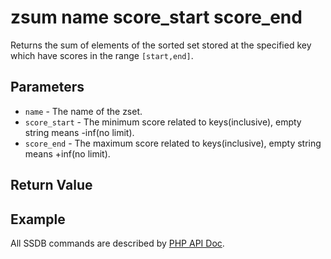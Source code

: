 # zsum name score_start score_end

Returns the sum of elements of the sorted set stored at the specified key which have scores in the range `[start,end]`.

## Parameters

* `name` - The name of the zset.
* `score_start` - The minimum score related to keys(inclusive), empty string means -inf(no limit).
* `score_end` - The maximum score related to keys(inclusive), empty string means +inf(no limit). 

## Return Value

## Example

All SSDB commands are described by [PHP API Doc](http://ssdb.io/docs/php/).
